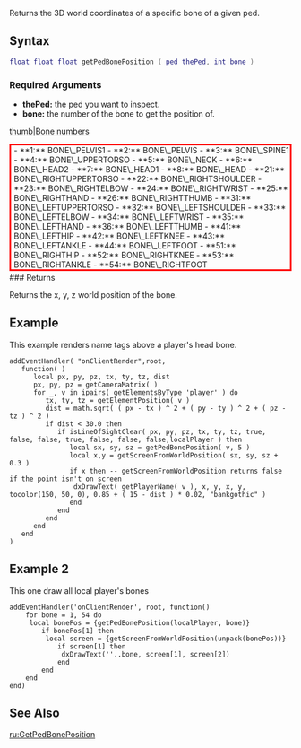 Returns the 3D world coordinates of a specific bone of a given ped.

Syntax
------

``` lua
float float float getPedBonePosition ( ped thePed, int bone )
```

### Required Arguments

-   **thePed:** the ped you want to inspect.
-   **bone:** the number of the bone to get the position of.

[thumb|Bone numbers](/docs/image:bones.jpg.md "wikilink")

<div style="border: 3px red solid; margin-bottom:3px; padding-left:5px;">
-   **1:** BONE\_PELVIS1
-   **2:** BONE\_PELVIS
-   **3:** BONE\_SPINE1
-   **4:** BONE\_UPPERTORSO
-   **5:** BONE\_NECK
-   **6:** BONE\_HEAD2
-   **7:** BONE\_HEAD1
-   **8:** BONE\_HEAD
-   **21:** BONE\_RIGHTUPPERTORSO
-   **22:** BONE\_RIGHTSHOULDER
-   **23:** BONE\_RIGHTELBOW
-   **24:** BONE\_RIGHTWRIST
-   **25:** BONE\_RIGHTHAND
-   **26:** BONE\_RIGHTTHUMB
-   **31:** BONE\_LEFTUPPERTORSO
-   **32:** BONE\_LEFTSHOULDER
-   **33:** BONE\_LEFTELBOW
-   **34:** BONE\_LEFTWRIST
-   **35:** BONE\_LEFTHAND
-   **36:** BONE\_LEFTTHUMB
-   **41:** BONE\_LEFTHIP
-   **42:** BONE\_LEFTKNEE
-   **43:** BONE\_LEFTANKLE
-   **44:** BONE\_LEFTFOOT
-   **51:** BONE\_RIGHTHIP
-   **52:** BONE\_RIGHTKNEE
-   **53:** BONE\_RIGHTANKLE
-   **54:** BONE\_RIGHTFOOT

</div>
### Returns

Returns the x, y, z world position of the bone.

Example
-------

This example renders name tags above a player's head bone.

    addEventHandler( "onClientRender",root,
       function( )
          local px, py, pz, tx, ty, tz, dist
          px, py, pz = getCameraMatrix( )
          for _, v in ipairs( getElementsByType 'player' ) do
             tx, ty, tz = getElementPosition( v )
             dist = math.sqrt( ( px - tx ) ^ 2 + ( py - ty ) ^ 2 + ( pz - tz ) ^ 2 )
             if dist < 30.0 then
                if isLineOfSightClear( px, py, pz, tx, ty, tz, true, false, false, true, false, false, false,localPlayer ) then
                   local sx, sy, sz = getPedBonePosition( v, 5 )
                   local x,y = getScreenFromWorldPosition( sx, sy, sz + 0.3 )
                   if x then -- getScreenFromWorldPosition returns false if the point isn't on screen
                    dxDrawText( getPlayerName( v ), x, y, x, y, tocolor(150, 50, 0), 0.85 + ( 15 - dist ) * 0.02, "bankgothic" )
                   end
                end
             end
          end
       end
    )

Example 2
---------

This one draw all local player's bones

    addEventHandler('onClientRender', root, function()
        for bone = 1, 54 do
         local bonePos = {getPedBonePosition(localPlayer, bone)}
            if bonePos[1] then
             local screen = {getScreenFromWorldPosition(unpack(bonePos))}
                if screen[1] then
                 dxDrawText(''..bone, screen[1], screen[2])
                end
            end
        end
    end)

See Also
--------

[ru:GetPedBonePosition](/docs/ru:getpedboneposition.md "wikilink")
